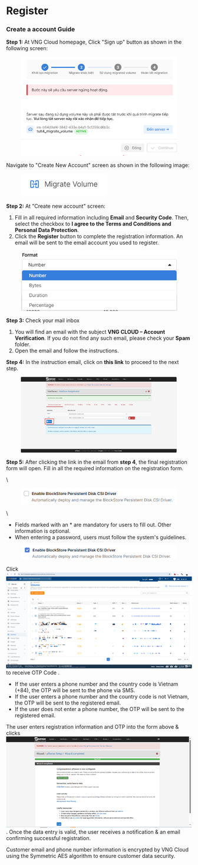# Register

### Create a account Guide <a href="#id-dangkytaikhoan-huongdantaotaikhoan" id="id-dangkytaikhoan-huongdantaotaikhoan"></a>

**Step 1:** At VNG Cloud homepage, Click "Sign up" button as shown in the following screen:

<figure><img src="../.gitbook/assets/image (1) (1) (1) (1) (1) (1) (1) (1) (1) (1) (1) (1) (1) (1) (1) (1) (1) (1) (1) (1) (1) (1) (1) (1) (1) (1) (1) (1) (1) (1) (1) (1) (1) (1) (1) (1) (1).png" alt=""><figcaption></figcaption></figure>

Navigate to "Create New Account" screen as shown in the following image:&#x20;

<figure><img src="../.gitbook/assets/image (1) (1) (1) (1) (1) (1) (1) (1) (1) (1) (1) (1) (1) (1) (1) (1) (1) (1) (1) (1) (1) (1) (1) (1) (1) (1) (1) (1) (1) (1) (1) (1) (1) (1) (1) (1) (1) (1).png" alt=""><figcaption></figcaption></figure>

**Step 2:** At "Create new account" screen:

1. Fill in all required information including **Email** and **Security Code**. Then, select the checkbox to **I agree to the Terms and Conditions and Personal Data Protection**.
2. Click the **Register** button to complete the registration information. An email will be sent to the email account you used to register.

<figure><img src="../.gitbook/assets/image (3) (1) (1) (1) (1) (1) (1) (1) (1) (1) (1) (1) (1) (1) (1) (1) (1) (1) (1) (1) (1) (1) (1) (1) (1) (1) (1) (1) (1).png" alt=""><figcaption></figcaption></figure>

**Step 3:** Check your mail inbox

1. You will find an email with the subject **VNG CLOUD – Account Verification**. If you do not find any such email, please check your **Spam** folder.
2. Open the email and follow the instructions.

**Step 4:** In the instruction email, click on **this link** to proceed to the next step.

<figure><img src="../.gitbook/assets/image (14) (1) (1) (1) (1) (1) (1) (1).png" alt=""><figcaption></figcaption></figure>

**Step 5:** After clicking the link in the email from **step 4**, the final registration form will open. Fill in all the required information on the registration form.

\


<figure><img src="../.gitbook/assets/image (16) (1) (1) (1) (1) (1) (1) (1).png" alt=""><figcaption></figcaption></figure>

\


* Fields marked with an \* are mandatory for users to fill out. Other information is optional.
* When entering a password, users must follow the system's guidelines.

<figure><img src="../.gitbook/assets/image (17) (1) (1) (1) (1) (1) (1) (1).png" alt=""><figcaption></figcaption></figure>

Click ![](<../.gitbook/assets/image (18) (1) (1) (1) (1) (1) (1) (1).png>) to receive OTP Code .

* If the user enters a phone number and the country code is Vietnam (+84), the OTP will be sent to the phone via SMS.
* If the user enters a phone number and the country code is not Vietnam, the OTP will be sent to the registered email.
* If the user does not enter a phone number, the OTP will be sent to the registered email.

The user enters registration information and OTP into the form above & clicks <img src="../.gitbook/assets/image (8) (1) (1) (1) (1) (1) (1) (1) (1) (1) (1) (1) (1) (1) (1) (1).png" alt="" data-size="line"> . Once the data entry is valid, the user receives a notification & an email confirming successful registration.

Customer email and phone number information is encrypted by VNG Cloud using the Symmetric AES algorithm to ensure customer data security.
